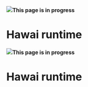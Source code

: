 <!--
author:
    - 'Jérôme Bogaerts'
created_at: '2011-03-15 10:36:08'
updated_at: '2013-03-13 13:06:03'
tags:
    - Hawai
-->

![](http://forge.taotesting.com/attachments/download/760/attention.png)**This page is in progress**

Hawai runtime
=============
![](http://forge.taotesting.com/attachments/download/760/attention.png)**This page is in progress**

Hawai runtime
=============

